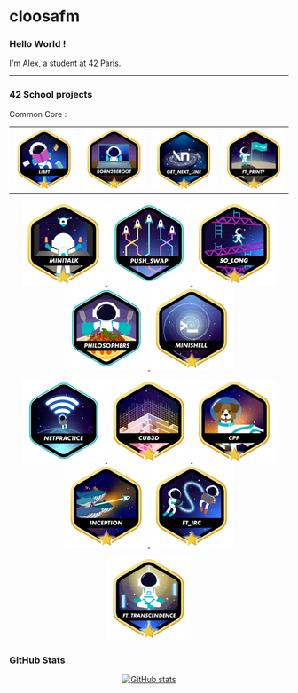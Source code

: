 # cloosafm

### Hello World !

I'm Alex, a student at [42 Paris](https://42.fr/en/homepage/).

---
<!---
### 42 Stats Card

[![My 42 stats](https://badge42.vercel.app/api/v2/cl8llmf4200060hmkt4qtrpqm/stats?cursusId=21&coalitionId=45)](https://github.com/JaeSeoKim/badge42)
--->

### 42 School projects

Common Core :


<table border="0">
  <tr>
    <td>
      <a href="https://gitlab.com/42_cursus1/libft_42.git">
        <img src="https://github.com/cloosafm/cloosafm/blob/main/42_badges/libftm.png" alt="Libft badge"/>
      </a>
    </td>
    <td>
      <a href="https://gitlab.com/42_cursus1/Born2beroot.git">
        <img src="https://github.com/cloosafm/cloosafm/blob/main/42_badges/born2berootm.png" alt="B2R badge"/>
      </a>
    </td>
    <td>
      <a href="https://gitlab.com/42_cursus1/get_next_line.git">
        <img src="https://github.com/cloosafm/cloosafm/blob/main/42_badges/get_next_linem.png" alt="GNL badge"/>
      </a>
    </td>
    <td>
      <a href="https://gitlab.com/42_cursus1/ft_printf">
        <img src="https://github.com/cloosafm/cloosafm/blob/main/42_badges/ft_printfm.png" alt="ft_printf badge"/>
      </a>
    </td>
  </tr>
</table>

<p align="center">
  <a href="https://gitlab.com/42_cursus1/minitalk">
    <img src="https://github.com/cloosafm/cloosafm/blob/main/42_badges/minitalkm.png" alt="minitalk badge"/>
  </a><a href="https://gitlab.com/42_cursus1/push_swap.git">
    <img src="https://github.com/cloosafm/cloosafm/blob/main/42_badges/push_swape.png" alt="push_swap badge"/>
  </a><a href="https://gitlab.com/42_cursus1/so_long.git">
    <img src="https://github.com/cloosafm/cloosafm/blob/main/42_badges/so_longm.png" alt="so_long badge"/>
  </a><a href="https://gitlab.com/42_cursus1/philosophers.git">
    <img src="https://github.com/cloosafm/cloosafm/blob/main/42_badges/philosopherse.png" alt="philosophers badge"/>
  </a><a href="https://gitlab.com/42_cursus1/minishell.git">
    <img src="https://github.com/cloosafm/cloosafm/blob/main/42_badges/minishellm.png" alt="minishell badge"/>
  </a>
</p>


<p align="center">
  <a href="https://gitlab.com/42_cursus1/netpractice.git">
    <img src="https://github.com/cloosafm/cloosafm/blob/main/42_badges/netpracticee.png" alt="netpractice badge"/>
  </a><a href="https://gitlab.com/42_cursus1/cub3d.git">
    <img src="https://github.com/cloosafm/cloosafm/blob/main/42_badges/cub3dm.png" alt="cub3d badge"/>
  </a><a href="https://gitlab.com/42_cursus1/cpp_piscine">
    <img src="https://github.com/cloosafm/cloosafm/blob/main/42_badges/cppm.png" alt="CPP badge"/>
  </a><a href="https://gitlab.com/42_cursus1/inception">
    <img src="https://github.com/cloosafm/cloosafm/blob/main/42_badges/inceptionm.png" alt="inception badge"/>
  </a><a href="https://gitlab.com/42_cursus1/ft_irc">
    <img src="https://github.com/cloosafm/cloosafm/blob/main/42_badges/ft_ircm.png" alt="ft_irc badge"/>
  </a>
</p>

<p align="center">
  <a href="https://github.com/Dylonni/42_ft_transcendence">
    <img src="https://github.com/cloosafm/cloosafm/blob/main/42_badges/ft_transcendencem.png" alt="ft_transcendence badge"/>
  </a>
</p>



<!---

syntax:
![project name](gitlab)
JaeSeoKim vercel badge {followed by 2 spaces for return carriage}
![badge icon] (https://github.com/cloosafm/cloosafm/blob/main/42_badges/BADGE-ICON.png)) {followed by 2 spaces for return carriage}

exemple:
![Libft](https://gitlab.com/42_cursus1/libft_42.git)
[![acloos's 42 Libft Score](https://badge42.vercel.app/api/v2/cl8llmf4200060hmkt4qtrpqm/project/2580603)](https://github.com/JaeSeoKim/badge42)  
![Libft badge](https://github.com/cloosafm/cloosafm/blob/main/42_badges/libfte.png)  



Badges
.e -> basic
.m -> bonus

git repo for dynamic badges:
https://github.com/JaeSeoKim/badge42


basic icons:


5ème Cercle:
![webserv badge](https://github.com/cloosafm/cloosafm/blob/main/42_badges/webserve.png)  
 


6ème Cercle:
![ft_transcendance badge](https://github.com/cloosafm/cloosafm/blob/main/42_badges/ft_transcendencee.png.png)  


--->

### GitHub Stats

<div align="center">

[![GitHub stats](https://github-readme-stats.vercel.app/api?username=cloosafm&show_icons=true&hide_rank=false&theme=github_dark&hide=issues&hide_title=true)](https://github.com/anuraghazra/github-readme-stats)



</div>


<!---


[![My GitHub Language Stats](https://github-readme-stats.vercel.app/api/top-langs/?username=jasongaylord&langs_count=5&theme=tokyonight)]()

[![Top Langs](https://github-readme-stats.vercel.app/api/top-langs/?username=cloosafm&langs_count=5&hide_title=true&count_private=true&include_all_commits=true&hide=java,html,css)](https://github.com/anuraghazra/github-readme-stats)



(https://github.com/anuraghazra/github-readme-stats)

https://www.sitepoint.com/github-profile-readme/

https://www.sitepoint.com/github-profile-readme/
-->
